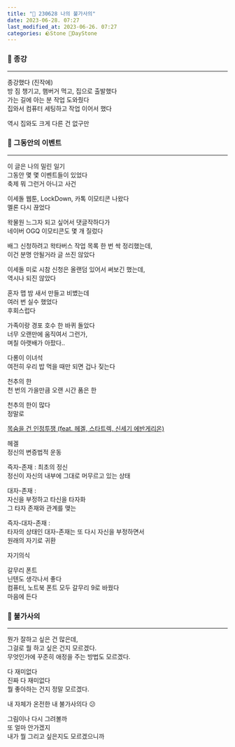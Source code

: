 ```yaml
---
title: "🌱 230628 나의 불가사의"
date: 2023-06-28. 07:27
last_modified_at: 2023-06-26. 07:27
categories: 🪨Stone 🌱DayStone 
---
```


### 🗿 종강

---

종강했다 (진작에)  
방 짐 챙기고, 햄버거 먹고, 집으로 출발했다  
가는 길에 아는 분 작업 도와줬다  
집와서 컴퓨터 세팅하고 작업 이어서 했다  

역시 집와도 크게 다른 건 없구만  

### 🗿 그동안의 이벤트

---

이 글은 나의 밀린 일기  
그동안 몇 몇 이벤트들이 있었다  
축제 뭐 그런거 아니고 사건  

이세돌 웹툰, LockDown, 카톡 이모티콘 나왔다  
멜론 다시 끊었다  

왁물원 느그자 되고 싶어서 댓글작하다가  
네이버 OGQ 이모티콘도 몇 개 질렀다  

배그 신청하려고 왁타버스 작업 목록 한 번 싹 정리했는데,  
이건 분명 안될거라 글 쓰진 않았다  

이세돌 미로 시참 신청은 올랜덤 있어서 써보긴 했는데,  
역시나 되진 않았다  

혼자 맵 밤 새서 만들고 비볐는데  
여러 번 실수 했었다  
후회스럽다  

가족이랑 경포 호수 한 바퀴 돌았다  
너무 오랜만에 움직여서 그런가,  
며칠 아랫배가 아팠다..  

다롱이 이녀석  
여전히 우리 밥 먹을 때만 되면 겁나 짖는다  

천추의 한  
천 번의 가을만큼 오랜 시간 품은 한  

천추의 한이 많다  
정말로  

[목숨을 건 인정투쟁 (feat. 헤겔, 스타트렉, 신세기 에반게리온)](https://www.youtube.com/watch?v=1qjQgSAAMPI)  

헤겔  
정신의 변증법적 운동  

즉자-존재 : 최초의 정신  
정신이 자신의 내부에 그대로 머무르고 있는 상태  

대자-존재 :  
자신을 부정하고 타신을 타자화  
그 타자 존재와 관계를 맺는  

즉자-대자-존재 :  
타자의 상태인 대자-존재는 또 다시 자신을 부정하면서  
원래의 자기로 귀환  

자기의식  

갈무리 폰트  
닌텐도 생각나서 좋다  
컴퓨터, 노트북 폰트 모두 갈무리 9로 바꿨다  
마음에 든다  

### 🗿 불가사의

---

뭔가 잘하고 싶은 건 많은데,  
그걸로 뭘 하고 싶은 건지 모르겠다.  
무엇인가에 꾸준히 애정을 주는 방법도 모르겠다.  

다 재미없다  
진짜 다 재미없다  
뭘 좋아하는 건지 정말 모르겠다.  

내 자체가 온전한 내 불가사의다 😕  

그림이나 다시 그려볼까  
또 얼마 안가겠지  
내가 뭘 그리고 싶은지도 모르겠으니까  
